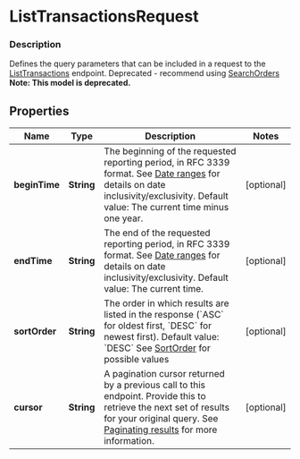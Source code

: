 
# ListTransactionsRequest

### Description

Defines the query parameters that can be included in a request to the [ListTransactions](#endpoint-listtransactions) endpoint.  Deprecated - recommend using [SearchOrders](#endpoint-orders-searchorders)
**Note: This model is deprecated.**

## Properties
Name | Type | Description | Notes
------------ | ------------- | ------------- | -------------
**beginTime** | **String** | The beginning of the requested reporting period, in RFC 3339 format.  See [Date ranges](#dateranges) for details on date inclusivity/exclusivity.  Default value: The current time minus one year. |  [optional]
**endTime** | **String** | The end of the requested reporting period, in RFC 3339 format.  See [Date ranges](#dateranges) for details on date inclusivity/exclusivity.  Default value: The current time. |  [optional]
**sortOrder** | **String** | The order in which results are listed in the response (&#x60;ASC&#x60; for oldest first, &#x60;DESC&#x60; for newest first).  Default value: &#x60;DESC&#x60; See [SortOrder](#type-sortorder) for possible values |  [optional]
**cursor** | **String** | A pagination cursor returned by a previous call to this endpoint. Provide this to retrieve the next set of results for your original query.  See [Paginating results](#paginatingresults) for more information. |  [optional]



